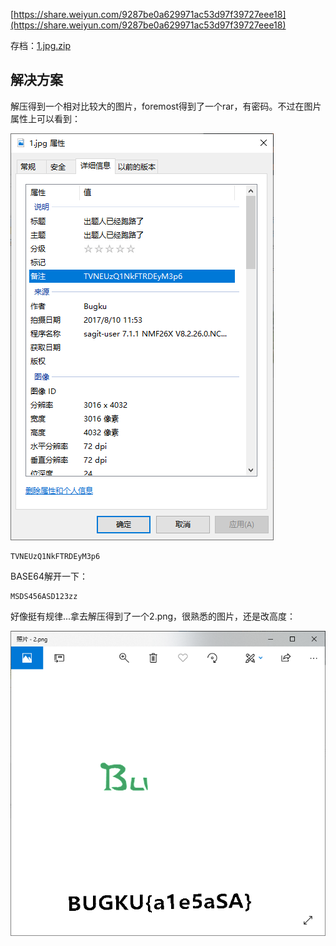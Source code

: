 [https://share.weiyun.com/9287be0a629971ac53d97f39727eee18](https://share.weiyun.com/9287be0a629971ac53d97f39727eee18)

存档：[1.jpg.zip](./problems/1.jpg.zip)

## 解决方案
解压得到一个相对比较大的图片，foremost得到了一个rar，有密码。不过在图片属性上可以看到：

![细心的大象-1.png](./img/细心的大象-1.png)

    TVNEUzQ1NkFTRDEyM3p6
    
BASE64解开一下：

    MSDS456ASD123zz
    
好像挺有规律...拿去解压得到了一个2.png，很熟悉的图片，还是改高度：

![细心的大象-2.png](./img/细心的大象-2.png)

